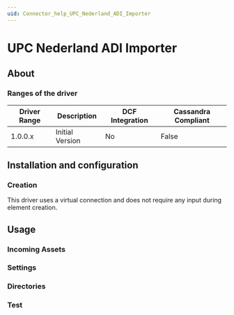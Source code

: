 ```yaml
---
uid: Connector_help_UPC_Nederland_ADI_Importer
---
```


# UPC Nederland ADI Importer

## About

### Ranges of the driver

| **Driver Range** | **Description** | **DCF Integration** | **Cassandra Compliant** |
|------------------|-----------------|---------------------|-------------------------|
| 1.0.0.x          | Initial Version | No                  | False                   |

## Installation and configuration

### Creation

This driver uses a virtual connection and does not require any input during element creation.

## Usage

### Incoming Assets

### Settings

### Directories

### Test
